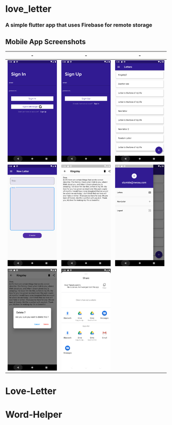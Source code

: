 # love_letter

### A simple flutter app that uses Firebase for remote storage

## Mobile App Screenshots
| - | - | - |
|:---:|:---:|:---:|
|![img](screenshots/signin.png)|![img](screenshots/signup.png)|![img](screenshots/letters.png)|
|![img](screenshots/newletter.png)|![img](screenshots/letterdetail.png)|![img](screenshots/drawer.png)|
|<img src="screenshots/delete.png" alt="delete" width="300"/>|<img src="screenshots/share.png" alt="share" width="300"/>||
# Love-Letter
# Word-Helper
